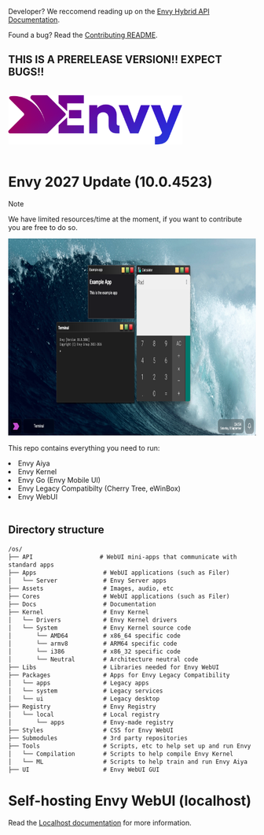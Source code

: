 <p>Developer? We reccomend reading up on the <a href="/Docs/README.md">Envy Hybrid API Documentation</a>.</p>
<p>Found a bug? Read the <a href="CONTRIBUTING.md">Contributing README</a>.</p>
<h2>THIS IS A PRERELEASE VERSION!! EXPECT BUGS!!</h2>
<br>
<img src="./Assets/brand/big.webp" height="100">
<BR><BR>
<h1>Envy 2027 Update (10.0.4523)</h1>

> [!NOTE]
> We have limited resources/time at the moment, if you want to contribute you are free to do so.

<img src="Assets/readme/demos/3006.png" height="400px" alt="A screenshot of Envy, running several demonstration apps">
<p>This repo contains everything you need to run:</p>
<li>Envy Aiya</li>
<li>Envy Kernel</li>
<li>Envy Go (Envy Mobile UI)</li>
<li>Envy Legacy Compatibilty (Cherry Tree, eWinBox)</li>
<li>Envy WebUI</li>
<br>
<h2>Directory structure</h2>

```
/os/
├── API                   # WebUI mini-apps that communicate with standard apps
├── Apps                   # WebUI applications (such as Filer)
│   └── Server             # Envy Server apps
├── Assets                 # Images, audio, etc
├── Cores                  # WebUI applications (such as Filer)
├── Docs                   # Documentation
├── Kernel                 # Envy Kernel
│   └── Drivers            # Envy Kernel drivers
│   └── System             # Envy Kernel source code
│       └── AMD64          # x86_64 specific code
│       └── armv8          # ARM64 specific code
│       └── i386           # x86_32 specific code
│       └── Neutral        # Architecture neutral code
├── Libs                   # Libraries needed for Envy WebUI
├── Packages               # Apps for Envy Legacy Compatibility
│   └── apps               # Legacy apps
│   └── system             # Legacy services
│   └── ui                 # Legacy desktop
├── Registry               # Envy Registry
│   └── local              # Local registry
│       └── apps           # Envy-made registry
├── Styles                 # CSS for Envy WebUI
├── Submodules             # 3rd party repositories
├── Tools                  # Scripts, etc to help set up and run Envy
│   └── Compilation        # Scripts to help compile Envy Kernel
│   └── ML                 # Scripts to help train and run Envy Aiya
├── UI                     # Envy WebUI GUI
```
<h1>Self-hosting Envy WebUI (localhost)</h1>
<p>Read the <a href="./Docs/Localhost.md">Localhost documentation</a> for more information.</p>